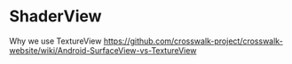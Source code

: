 # ShaderView

Why we use TextureView https://github.com/crosswalk-project/crosswalk-website/wiki/Android-SurfaceView-vs-TextureView
